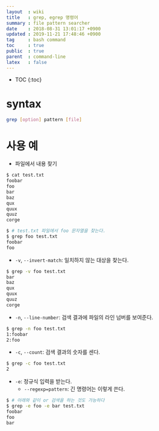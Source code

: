 ```yaml
---
layout  : wiki
title   : grep, egrep 명령어
summary : file pattern searcher
date    : 2018-08-31 13:01:17 +0900
updated : 2019-11-21 17:48:46 +0900
tag     : bash command
toc     : true
public  : true
parent  : command-line
latex   : false
---
```

* TOC
{:toc}

# syntax

```sh
grep [option] pattern [file]
```

# 사용 예

* 파일에서 내용 찾기

```sh
$ cat test.txt
foobar
foo
bar
baz
qux
quux
quuz
corge

$ # test.txt 파일에서 foo 문자열을 찾는다.
$ grep foo test.txt
foobar
foo
```

* `-v`, `--invert-match`: 일치하지 않는 대상을 찾는다.

```sh
$ grep -v foo test.txt
bar
baz
qux
quux
quuz
corge
```

* `-n`, `--line-number`: 검색 결과에 파일의 라인 넘버를 보여준다.

```sh
$ grep -n foo test.txt 
1:foobar
2:foo
```

* `-c`, `--count`: 검색 결과의 숫자를 센다.

```sh
$ grep -c foo test.txt 
2
```

* `-e`: 정규식 입력을 받는다.
    * `--regexp=pattern`: 긴 명령어는 이렇게 쓴다.

```sh
$ # 아래와 같이 or 검색을 하는 것도 가능하다
$ grep -e foo -e bar test.txt
foobar
foo
bar
```
